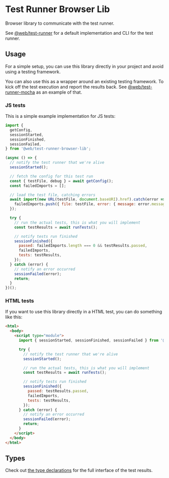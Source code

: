 # Test Runner Browser Lib

Browser library to communicate with the test runner.

See [@web/test-runner](https://github.com/modernweb-dev/web/tree/master/packages/test-runner) for a default implementation and CLI for the test runner.

## Usage

For a simple setup, you can use this library directly in your project and avoid using a testing framework.

You can also use this as a wrapper around an existing testing framework. To kick off the test execution and report the results back. See [@web/test-runner-mocha](https://github.com/modernweb-dev/web/tree/master/packages/test-runner-mocha) as an example of that.

### JS tests

This is a simple example implementation for JS tests:

```js
import {
  getConfig,
  sessionStarted,
  sessionFinished,
  sessionFailed,
} from '@web/test-runner-browser-lib';

(async () => {
  // notify the test runner that we're alive
  sessionStarted();

  // fetch the config for this test run
  const { testFile, debug } = await getConfig();
  const failedImports = [];

  // load the test file, catching errors
  await import(new URL(testFile, document.baseURI).href).catch(error => {
    failedImports.push({ file: testFile, error: { message: error.message, stack: error.stack } });
  });

  try {
    // run the actual tests, this is what you will implement
    const testResults = await runTests();

    // notify tests run finished
    sessionFinished({
      passed: failedImports.length === 0 && testResults.passed,
      failedImports,
      tests: testResults,
    });
  } catch (error) {
    // notify an error occurred
    sessionFailed(error);
    return;
  }
})();
```

### HTML tests

If you want to use this library directly in a HTML test, you can do something like this:

```html
<html>
  <body>
    <script type="module">
      import { sessionStarted, sessionFinished, sessionFailed } from '@web/test-runner-browser-lib';

      try {
        // notify the test runner that we're alive
        sessionStarted();

        // run the actual tests, this is what you will implement
        const testResults = await runTests();

        // notify tests run finished
        sessionFinished({
          passed: testResults.passed,
          failedImports,
          tests: testResults,
        });
      } catch (error) {
        // notify an error occurred
        sessionFailed(error);
        return;
      }
    </script>
  </body>
</html>
```

## Types

Check out [the type declarations](./src/types.ts) for the full interface of the test results.
